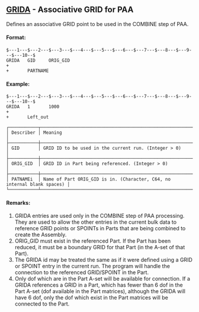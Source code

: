 ## [GRIDA](https://help.hexagonmi.com/bundle/MSC_Nastran_2022.4/page/Nastran_Combined_Book/qrg/bulkfgil/TOC.GRIDA.xhtml) - Associative GRID for PAA

Defines an associative GRID point to be used in the COMBINE step of PAA.

#### Format:

```nastran
$---1---$---2---$---3---$---4---$---5---$---6---$---7---$---8---$---9---$---10--$
GRIDA   GID     ORIG_GID                                                +       
+       PARTNAME        
```

#### Example:

```nastran
$---1---$---2---$---3---$---4---$---5---$---6---$---7---$---8---$---9---$---10--$
GRIDA   1       1000                                                    +       
+       Left_out        
```

```text
┌───────────┬─────────────────────────────────────────────────────────────────────────┐
│ Describer │ Meaning                                                                 │
├───────────┼─────────────────────────────────────────────────────────────────────────┤
│ GID       │ GRID ID to be used in the current run. (Integer > 0)                    │
├───────────┼─────────────────────────────────────────────────────────────────────────┤
│ ORIG_GID  │ GRID ID in Part being referenced. (Integer > 0)                         │
├───────────┼─────────────────────────────────────────────────────────────────────────┤
│ PATNAMEi  │ Name of Part ORIG_GID is in. (Character, C64, no internal blank spaces) │
└───────────┴─────────────────────────────────────────────────────────────────────────┘
```

#### Remarks:

1. GRIDA entries are used only in the COMBINE step of PAA processing. They are used to allow the other entries in the current bulk data to reference GRID points or SPOINTs in Parts that are being combined to create the Assembly.
2. ORIG_GID must exist in the referenced Part. If the Part has been reduced, it must be a boundary GRID for that Part (in the A-set of that Part).
3. The GRIDA id may be treated the same as if it were defined using a GRID or SPOINT entry in the current run. The program will handle the connection to the referenced GRID/SPOINT in the Part.
4. Only dof which are in the Part A-set will be available for connection. If a GRIDA references a GRID in a Part, which has fewer than 6 dof in the Part A-set (dof available in the Part matrices), although the GRIDA will have 6 dof, only the dof which exist in the Part matrices will be connected to the Part.
